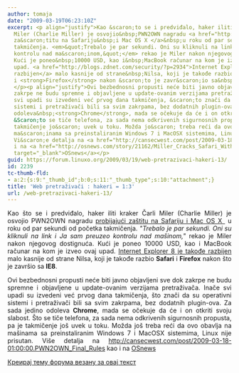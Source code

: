 ```yaml
---
author: tomaja
date: "2009-03-19T06:23:10Z"
excerpt: <p align="justify">Kao &scaron;to se i predviđalo, haker iliti kraker&nbsp;Čarli
  Miler (Charlie Miller) je osvojio&nbsp;PWN2OWN nagradu <a href="http://blogs.zdnet.com/security/?p=2917">probijajući
  za&scaron;titu na Safariju&nbsp;i Mac OS X </a>&nbsp;u roku od par sekundi od početka
  takmičenja. <em>&quot;Trebalo je par sekundi. Oni su kliknuli na link i Ja sam preuzeo
  kontrolu nad ma&scaron;inom,&quot;</em> rekao je Miler nakon njegovog dostignuća.
  Kući je poneo&nbsp;10000 USD, kao i&nbsp;MacBook računar na kom je izveo&nbsp;ovaj
  upad. <a href="http://blogs.zdnet.com/security/?p=2934">Internet Explorer 8 je takođe
  razbijen</a> malo kasnije od strane&nbsp;Nilsa, koji je takođe razbio <strong>Safari</strong>
  i <strong>Firefox</strong> nakon &scaron;to je zavr&scaron;io sa&nbsp;<strong>IE8</strong>.
  </p><p align="justify">Ovi bezbednosni propusti neće biti javno objavljeni sve dok
  zakrpe ne budu spremne i objavljene u update-ovanim verzijama pretraživača. Inače
  svi upadi su izvedeni već prvog dana takmičenja, &scaron;to znači da su operativni
  sistemi i pretraživači bili sa svim zakrpama, bez dodatnih plugin-ova. Za sada jedino
  odoleva&nbsp;<strong>Chrome</strong>, mada se očekuje da će i on otkriti svoju slabost.
  &Scaron;to se tiče telefona, za sada nema odkrivenih sigurnosnih propusta, pa je
  takmičenje jo&scaron; uvek u toku. Možda jo&scaron; treba reći da ovo obavlja na
  ma&scaron;inama sa preinstaliranim Windows 7 i MacOSX sistemima, Linux nije prisutan.
  Vi&scaron;e detalja na <a href="http://cansecwest.com/post/2009-03-18-01:00:00.PWN2OWN_Final_Rules">http://cansecwest.com/post/2009-03-18-01:00:00.PWN2OWN_Final_Rules</a>&nbsp;kao
  i na <a href="http://osnews.com/story/21162/Miller_Cracks_Safari_Within_Seconds_Wins_PWN2OWN_Contest"
  target="_blank">OSnews</a></p>
guid: https://forum.linuxo.org/2009/03/19/web-pretrazivaci-hakeri-13/
id: 2239
tc-thumb-fld:
- a:2:{s:9:"_thumb_id";b:0;s:11:"_thumb_type";s:10:"attachment";}
title: 'Web pretraživači : hakeri = 1:3'
url: /web-pretrazivaci-hakeri-13/
---
```

<p align="justify">
  Kao &scaron;to se i predviđalo, haker iliti kraker&nbsp;Čarli Miler (Charlie Miller) je osvojio&nbsp;PWN2OWN nagradu <a href="http://blogs.zdnet.com/security/?p=2917">probijajući za&scaron;titu na Safariju&nbsp;i Mac OS X </a>&nbsp;u roku od par sekundi od početka takmičenja. <em>"Trebalo je par sekundi. Oni su kliknuli na link i Ja sam preuzeo kontrolu nad ma&scaron;inom,"</em> rekao je Miler nakon njegovog dostignuća. Kući je poneo&nbsp;10000 USD, kao i&nbsp;MacBook računar na kom je izveo&nbsp;ovaj upad. <a href="http://blogs.zdnet.com/security/?p=2934">Internet Explorer 8 je takođe razbijen</a> malo kasnije od strane&nbsp;Nilsa, koji je takođe razbio <strong>Safari</strong> i <strong>Firefox</strong> nakon &scaron;to je zavr&scaron;io sa&nbsp;<strong>IE8</strong>.
</p>

<p align="justify">
  Ovi bezbednosni propusti neće biti javno objavljeni sve dok zakrpe ne budu spremne i objavljene u update-ovanim verzijama pretraživača. Inače svi upadi su izvedeni već prvog dana takmičenja, &scaron;to znači da su operativni sistemi i pretraživači bili sa svim zakrpama, bez dodatnih plugin-ova. Za sada jedino odoleva&nbsp;<strong>Chrome</strong>, mada se očekuje da će i on otkriti svoju slabost. &Scaron;to se tiče telefona, za sada nema odkrivenih sigurnosnih propusta, pa je takmičenje jo&scaron; uvek u toku. Možda jo&scaron; treba reći da ovo obavlja na ma&scaron;inama sa preinstaliranim Windows 7 i MacOSX sistemima, Linux nije prisutan. Vi&scaron;e detalja na <a href="http://cansecwest.com/post/2009-03-18-01:00:00.PWN2OWN_Final_Rules">http://cansecwest.com/post/2009-03-18-01:00:00.PWN2OWN_Final_Rules</a>&nbsp;kao i na <a href="http://osnews.com/story/21162/Miller_Cracks_Safari_Within_Seconds_Wins_PWN2OWN_Contest" target="_blank">OSnews</a>
</p>

<!--break-->

[Креирај тему форума везану за овај текст](https://linuxo.org/nova-tema-na-forumu/?se_pid=2239)